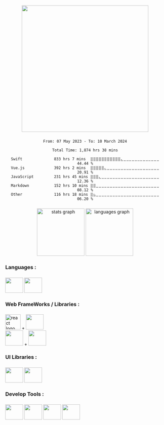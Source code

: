 <!--<h1 align="center">Welcome😂! I'm a Front-End Developer from Taipei, Taiwan</h1> -->

###

<div align="center">
<img height="400" src="https://wakatime.com/share/@434ed617-68d0-4415-8d3a-b025990cc933/1531d6f7-4823-4684-9fa6-5b10aa049139.svg" />
</div>

###

<div align="center">
<!--START_SECTION:waka-->

```all_time
From: 07 May 2023 - To: 10 March 2024

Total Time: 1,874 hrs 38 mins

Swift              833 hrs 7 mins  ⣿⣿⣿⣿⣿⣿⣿⣿⣿⣿⣿⣄⣀⣀⣀⣀⣀⣀⣀⣀⣀⣀⣀⣀⣀   44.44 %
Vue.js             392 hrs 2 mins  ⣿⣿⣿⣿⣿⣄⣀⣀⣀⣀⣀⣀⣀⣀⣀⣀⣀⣀⣀⣀⣀⣀⣀⣀⣀   20.91 %
JavaScript         231 hrs 45 mins ⣿⣿⣿⣄⣀⣀⣀⣀⣀⣀⣀⣀⣀⣀⣀⣀⣀⣀⣀⣀⣀⣀⣀⣀⣀   12.36 %
Markdown           152 hrs 10 mins ⣿⣿⣀⣀⣀⣀⣀⣀⣀⣀⣀⣀⣀⣀⣀⣀⣀⣀⣀⣀⣀⣀⣀⣀⣀   08.12 %
Other              116 hrs 18 mins ⣿⣦⣀⣀⣀⣀⣀⣀⣀⣀⣀⣀⣀⣀⣀⣀⣀⣀⣀⣀⣀⣀⣀⣀⣀   06.20 %
```

<!--END_SECTION:waka-->
</div>

###

<div align="center">
  <img src="https://github-readme-stats.vercel.app/api?username=qazwsx521943&hide_title=false&hide_rank=false&show_icons=true&include_all_commits=true&count_private=true&disable_animations=false&theme=dark&locale=en&hide_border=false&order=1" height="150" alt="stats graph"  />
  <img src="https://github-readme-stats.vercel.app/api/top-langs?username=qazwsx521943&locale=en&hide_title=false&layout=compact&card_width=320&langs_count=5&theme=dark&hide_border=false&order=2" height="150" alt="languages graph"  />
</div>

###

<!-- <br clear="both">
<div align="center">
<img src="https://raw.githubusercontent.com/qazwsx521943/qazwsx521943/output/github-contribution-grid-snake.svg" alt="Snake animation" width="100%"/>
</div> -->

###

<h3 align="left">Languages :</h3>

###

<div align="left">

  <img src="https://cdn.jsdelivr.net/gh/devicons/devicon/icons/swift/swift-original.svg" height="48" width="56"/>
  <img src="https://cdn.jsdelivr.net/gh/devicons/devicon/icons/typescript/typescript-original.svg" height="48" width="56"/>
</div>

<h3 align="left">Web FrameWorks / Libraries :</h3>

###

<div align="left">
  <img src="https://cdn.jsdelivr.net/gh/devicons/devicon/icons/react/react-original.svg" height="48" width="48" alt="react logo"  />
  +
  <img src="https://cdn.jsdelivr.net/gh/devicons/devicon/icons/redux/redux-original.svg" height="48" width="56"/>

  </br>
  <img src="https://cdn.jsdelivr.net/gh/devicons/devicon/icons/vuejs/vuejs-original.svg" height="48" width="56"/>
  +
  <img src="https://pinia.vuejs.org/logo.svg" height="48" width="56"/>
</div>

###

<h3 align="left">UI Libraries :</h3>

###

<div align="left">
  <img src="https://cdn.jsdelivr.net/gh/devicons/devicon/icons/materialui/materialui-original.svg" height="48" width="56"/>
  <img src="https://cdn.jsdelivr.net/gh/devicons/devicon/icons/tailwindcss/tailwindcss-plain.svg" height="48" width="56"/>
</div>

<!-- ###

<h3 align="left">Databases & ORM :</h3>

###

<div align="left">
<img src="https://cdn.jsdelivr.net/gh/devicons/devicon/icons/mysql/mysql-original-wordmark.svg" height="48" width="56"/>
<img src="https://cdn.jsdelivr.net/gh/devicons/devicon/icons/sequelize/sequelize-original.svg" height="48" width="56"/>
</div> -->

###

<h3 align="left">Develop Tools :</h3>

###

<div align="left">

  <img src="https://cdn.jsdelivr.net/gh/devicons/devicon/icons/xcode/xcode-original.svg" height="48" width="56"/>
<img src="https://cdn.jsdelivr.net/gh/devicons/devicon/icons/vscode/vscode-original-wordmark.svg" height="48" width="56"/>
<img src="https://cdn.jsdelivr.net/gh/devicons/devicon/icons/git/git-original.svg" height="48" width="56"/>
<img src="https://cdn.jsdelivr.net/gh/devicons/devicon/icons/sourcetree/sourcetree-original-wordmark.svg" height="48" width="56"/>
</div>

###

<!-- <h3 align="left">Contact me via :</h3> -->

###
<!--
<div align="left">
  <a href="mailto:qazwsx5219430630@gmail.com" target="_blank">
    <img src="https://img.shields.io/static/v1?message=Gmail&logo=gmail&label=&color=D14836&logoColor=white&labelColor=&style=for-the-badge" height="35" alt="gmail logo"  />
  </a>
  <a href="https://www.linkedin.com/in/qazwsx521943/" target="_blank">
    <img src="https://img.shields.io/static/v1?message=LinkedIn&logo=linkedin&label=&color=0077B5&logoColor=white&labelColor=&style=for-the-badge" height="35" alt="linkedin logo"  />
  </a>
</div>
-->
###
